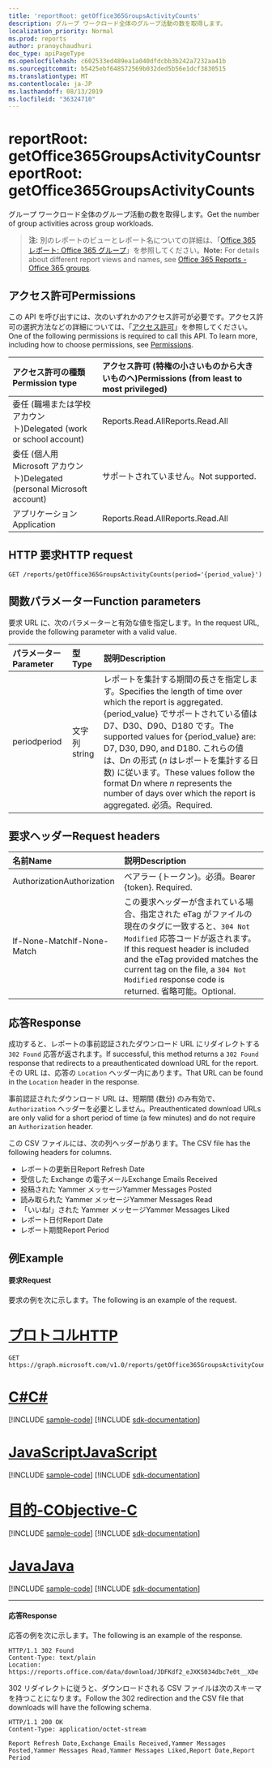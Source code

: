 ```yaml
---
title: 'reportRoot: getOffice365GroupsActivityCounts'
description: グループ ワークロード全体のグループ活動の数を取得します。
localization_priority: Normal
ms.prod: reports
author: pranoychaudhuri
doc_type: apiPageType
ms.openlocfilehash: c602533ed489ea1a040dfdcbb3b242a7232aa41b
ms.sourcegitcommit: b5425ebf648572569b032ded5b56e1dcf3830515
ms.translationtype: MT
ms.contentlocale: ja-JP
ms.lasthandoff: 08/13/2019
ms.locfileid: "36324710"
---
```

# <a name="reportroot-getoffice365groupsactivitycounts"></a><span data-ttu-id="08ad5-103">reportRoot: getOffice365GroupsActivityCounts</span><span class="sxs-lookup"><span data-stu-id="08ad5-103">reportRoot: getOffice365GroupsActivityCounts</span></span>

<span data-ttu-id="08ad5-104">グループ ワークロード全体のグループ活動の数を取得します。</span><span class="sxs-lookup"><span data-stu-id="08ad5-104">Get the number of group activities across group workloads.</span></span>

> <span data-ttu-id="08ad5-105">**注:** 別のレポートのビューとレポート名についての詳細は、「[Office 365 レポート: Office 365 グループ](https://support.office.com/client/Office-365-groups-a27f1a99-3557-4f85-9560-a28e3d822a40)」を参照してください。</span><span class="sxs-lookup"><span data-stu-id="08ad5-105">**Note:** For details about different report views and names, see [Office 365 Reports - Office 365 groups](https://support.office.com/client/Office-365-groups-a27f1a99-3557-4f85-9560-a28e3d822a40).</span></span>

## <a name="permissions"></a><span data-ttu-id="08ad5-106">アクセス許可</span><span class="sxs-lookup"><span data-stu-id="08ad5-106">Permissions</span></span>

<span data-ttu-id="08ad5-p101">この API を呼び出すには、次のいずれかのアクセス許可が必要です。アクセス許可の選択方法などの詳細については、「[アクセス許可](/graph/permissions-reference)」を参照してください。</span><span class="sxs-lookup"><span data-stu-id="08ad5-p101">One of the following permissions is required to call this API. To learn more, including how to choose permissions, see [Permissions](/graph/permissions-reference).</span></span>

| <span data-ttu-id="08ad5-109">アクセス許可の種類</span><span class="sxs-lookup"><span data-stu-id="08ad5-109">Permission type</span></span>                        | <span data-ttu-id="08ad5-110">アクセス許可 (特権の小さいものから大きいものへ)</span><span class="sxs-lookup"><span data-stu-id="08ad5-110">Permissions (from least to most privileged)</span></span> |
| :------------------------------------- | :--------------------------------------- |
| <span data-ttu-id="08ad5-111">委任 (職場または学校アカウント)</span><span class="sxs-lookup"><span data-stu-id="08ad5-111">Delegated (work or school account)</span></span>     | <span data-ttu-id="08ad5-112">Reports.Read.All</span><span class="sxs-lookup"><span data-stu-id="08ad5-112">Reports.Read.All</span></span>                         |
| <span data-ttu-id="08ad5-113">委任 (個人用 Microsoft アカウント)</span><span class="sxs-lookup"><span data-stu-id="08ad5-113">Delegated (personal Microsoft account)</span></span> | <span data-ttu-id="08ad5-114">サポートされていません。</span><span class="sxs-lookup"><span data-stu-id="08ad5-114">Not supported.</span></span>                           |
| <span data-ttu-id="08ad5-115">アプリケーション</span><span class="sxs-lookup"><span data-stu-id="08ad5-115">Application</span></span>                            | <span data-ttu-id="08ad5-116">Reports.Read.All</span><span class="sxs-lookup"><span data-stu-id="08ad5-116">Reports.Read.All</span></span>                         |

## <a name="http-request"></a><span data-ttu-id="08ad5-117">HTTP 要求</span><span class="sxs-lookup"><span data-stu-id="08ad5-117">HTTP request</span></span>


<!-- { "blockType": "ignored" } --> 

```http
GET /reports/getOffice365GroupsActivityCounts(period='{period_value}')
```

## <a name="function-parameters"></a><span data-ttu-id="08ad5-118">関数パラメーター</span><span class="sxs-lookup"><span data-stu-id="08ad5-118">Function parameters</span></span>

<span data-ttu-id="08ad5-119">要求 URL に、次のパラメーターと有効な値を指定します。</span><span class="sxs-lookup"><span data-stu-id="08ad5-119">In the request URL, provide the following parameter with a valid value.</span></span>

| <span data-ttu-id="08ad5-120">パラメーター</span><span class="sxs-lookup"><span data-stu-id="08ad5-120">Parameter</span></span> | <span data-ttu-id="08ad5-121">型</span><span class="sxs-lookup"><span data-stu-id="08ad5-121">Type</span></span>   | <span data-ttu-id="08ad5-122">説明</span><span class="sxs-lookup"><span data-stu-id="08ad5-122">Description</span></span>                              |
| :-------- | :----- | :--------------------------------------- |
| <span data-ttu-id="08ad5-123">period</span><span class="sxs-lookup"><span data-stu-id="08ad5-123">period</span></span>    | <span data-ttu-id="08ad5-124">文字列</span><span class="sxs-lookup"><span data-stu-id="08ad5-124">string</span></span> | <span data-ttu-id="08ad5-125">レポートを集計する期間の長さを指定します。</span><span class="sxs-lookup"><span data-stu-id="08ad5-125">Specifies the length of time over which the report is aggregated.</span></span> <span data-ttu-id="08ad5-126">{period_value} でサポートされている値は D7、D30、D90、D180 です。</span><span class="sxs-lookup"><span data-stu-id="08ad5-126">The supported values for {period_value} are: D7, D30, D90, and D180.</span></span> <span data-ttu-id="08ad5-127">これらの値は、D*n* の形式 (*n* はレポートを集計する日数) に従います。</span><span class="sxs-lookup"><span data-stu-id="08ad5-127">These values follow the format D*n* where *n* represents the number of days over which the report is aggregated.</span></span> <span data-ttu-id="08ad5-128">必須。</span><span class="sxs-lookup"><span data-stu-id="08ad5-128">Required.</span></span> |

## <a name="request-headers"></a><span data-ttu-id="08ad5-129">要求ヘッダー</span><span class="sxs-lookup"><span data-stu-id="08ad5-129">Request headers</span></span>

| <span data-ttu-id="08ad5-130">名前</span><span class="sxs-lookup"><span data-stu-id="08ad5-130">Name</span></span>          | <span data-ttu-id="08ad5-131">説明</span><span class="sxs-lookup"><span data-stu-id="08ad5-131">Description</span></span>                              |
| :------------ | :--------------------------------------- |
| <span data-ttu-id="08ad5-132">Authorization</span><span class="sxs-lookup"><span data-stu-id="08ad5-132">Authorization</span></span> | <span data-ttu-id="08ad5-p103">ベアラー {トークン}。必須。</span><span class="sxs-lookup"><span data-stu-id="08ad5-p103">Bearer {token}. Required.</span></span>                |
| <span data-ttu-id="08ad5-135">If-None-Match</span><span class="sxs-lookup"><span data-stu-id="08ad5-135">If-None-Match</span></span> | <span data-ttu-id="08ad5-136">この要求ヘッダーが含まれている場合、指定された eTag がファイルの現在のタグに一致すると、`304 Not Modified` 応答コードが返されます。</span><span class="sxs-lookup"><span data-stu-id="08ad5-136">If this request header is included and the eTag provided matches the current tag on the file, a `304 Not Modified` response code is returned.</span></span> <span data-ttu-id="08ad5-137">省略可能。</span><span class="sxs-lookup"><span data-stu-id="08ad5-137">Optional.</span></span> |

## <a name="response"></a><span data-ttu-id="08ad5-138">応答</span><span class="sxs-lookup"><span data-stu-id="08ad5-138">Response</span></span>

<span data-ttu-id="08ad5-139">成功すると、レポートの事前認証されたダウンロード URL にリダイレクトする `302 Found` 応答が返されます。</span><span class="sxs-lookup"><span data-stu-id="08ad5-139">If successful, this method returns a `302 Found` response that redirects to a preauthenticated download URL for the report.</span></span> <span data-ttu-id="08ad5-140">その URL は、応答の `Location` ヘッダー内にあります。</span><span class="sxs-lookup"><span data-stu-id="08ad5-140">That URL can be found in the `Location` header in the response.</span></span>

<span data-ttu-id="08ad5-141">事前認証されたダウンロード URL は、短期間 (数分) のみ有効で、`Authorization` ヘッダーを必要としません。</span><span class="sxs-lookup"><span data-stu-id="08ad5-141">Preauthenticated download URLs are only valid for a short period of time (a few minutes) and do not require an `Authorization` header.</span></span>

<span data-ttu-id="08ad5-142">この CSV ファイルには、次の列ヘッダーがあります。</span><span class="sxs-lookup"><span data-stu-id="08ad5-142">The CSV file has the following headers for columns.</span></span>

- <span data-ttu-id="08ad5-143">レポートの更新日</span><span class="sxs-lookup"><span data-stu-id="08ad5-143">Report Refresh Date</span></span>
- <span data-ttu-id="08ad5-144">受信した Exchange の電子メール</span><span class="sxs-lookup"><span data-stu-id="08ad5-144">Exchange Emails Received</span></span>
- <span data-ttu-id="08ad5-145">投稿された Yammer メッセージ</span><span class="sxs-lookup"><span data-stu-id="08ad5-145">Yammer Messages Posted</span></span>
- <span data-ttu-id="08ad5-146">読み取られた Yammer メッセージ</span><span class="sxs-lookup"><span data-stu-id="08ad5-146">Yammer Messages Read</span></span>
- <span data-ttu-id="08ad5-147">「いいね!」された Yammer メッセージ</span><span class="sxs-lookup"><span data-stu-id="08ad5-147">Yammer Messages Liked</span></span>
- <span data-ttu-id="08ad5-148">レポート日付</span><span class="sxs-lookup"><span data-stu-id="08ad5-148">Report Date</span></span>
- <span data-ttu-id="08ad5-149">レポート期間</span><span class="sxs-lookup"><span data-stu-id="08ad5-149">Report Period</span></span>

## <a name="example"></a><span data-ttu-id="08ad5-150">例</span><span class="sxs-lookup"><span data-stu-id="08ad5-150">Example</span></span>

#### <a name="request"></a><span data-ttu-id="08ad5-151">要求</span><span class="sxs-lookup"><span data-stu-id="08ad5-151">Request</span></span>

<span data-ttu-id="08ad5-152">要求の例を次に示します。</span><span class="sxs-lookup"><span data-stu-id="08ad5-152">The following is an example of the request.</span></span>


# <a name="httptabhttp"></a>[<span data-ttu-id="08ad5-153">プロトコル</span><span class="sxs-lookup"><span data-stu-id="08ad5-153">HTTP</span></span>](#tab/http)
<!--{
  "blockType": "request",
  "isComposable": true,
  "name": "reportroot_getoffice365groupsactivitycounts"
}-->

```http
GET https://graph.microsoft.com/v1.0/reports/getOffice365GroupsActivityCounts(period='D7')
```
# <a name="ctabcsharp"></a>[<span data-ttu-id="08ad5-154">C#</span><span class="sxs-lookup"><span data-stu-id="08ad5-154">C#</span></span>](#tab/csharp)
[!INCLUDE [sample-code](../includes/snippets/csharp/reportroot-getoffice365groupsactivitycounts-csharp-snippets.md)]
[!INCLUDE [sdk-documentation](../includes/snippets/snippets-sdk-documentation-link.md)]

# <a name="javascripttabjavascript"></a>[<span data-ttu-id="08ad5-155">JavaScript</span><span class="sxs-lookup"><span data-stu-id="08ad5-155">JavaScript</span></span>](#tab/javascript)
[!INCLUDE [sample-code](../includes/snippets/javascript/reportroot-getoffice365groupsactivitycounts-javascript-snippets.md)]
[!INCLUDE [sdk-documentation](../includes/snippets/snippets-sdk-documentation-link.md)]

# <a name="objective-ctabobjc"></a>[<span data-ttu-id="08ad5-156">目的-C</span><span class="sxs-lookup"><span data-stu-id="08ad5-156">Objective-C</span></span>](#tab/objc)
[!INCLUDE [sample-code](../includes/snippets/objc/reportroot-getoffice365groupsactivitycounts-objc-snippets.md)]
[!INCLUDE [sdk-documentation](../includes/snippets/snippets-sdk-documentation-link.md)]

# <a name="javatabjava"></a>[<span data-ttu-id="08ad5-157">Java</span><span class="sxs-lookup"><span data-stu-id="08ad5-157">Java</span></span>](#tab/java)
[!INCLUDE [sample-code](../includes/snippets/java/reportroot-getoffice365groupsactivitycounts-java-snippets.md)]
[!INCLUDE [sdk-documentation](../includes/snippets/snippets-sdk-documentation-link.md)]

---


#### <a name="response"></a><span data-ttu-id="08ad5-158">応答</span><span class="sxs-lookup"><span data-stu-id="08ad5-158">Response</span></span>

<span data-ttu-id="08ad5-159">応答の例を次に示します。</span><span class="sxs-lookup"><span data-stu-id="08ad5-159">The following is an example of the response.</span></span>

<!-- {
  "blockType": "response",
  "truncated": true,
  "@odata.type": "microsoft.graph.report"
} -->

```http
HTTP/1.1 302 Found
Content-Type: text/plain
Location: https://reports.office.com/data/download/JDFKdf2_eJXKS034dbc7e0t__XDe
```

<span data-ttu-id="08ad5-160">302 リダイレクトに従うと、ダウンロードされる CSV ファイルは次のスキーマを持つことになります。</span><span class="sxs-lookup"><span data-stu-id="08ad5-160">Follow the 302 redirection and the CSV file that downloads will have the following schema.</span></span>

<!-- { "blockType": "ignored" } --> 

```http
HTTP/1.1 200 OK
Content-Type: application/octet-stream

Report Refresh Date,Exchange Emails Received,Yammer Messages Posted,Yammer Messages Read,Yammer Messages Liked,Report Date,Report Period
```
<!-- uuid: 8fcb5dbc-d5aa-4681-8e31-b001d5168d79 
2015-10-25 14:57:30 UTC -->
<!-- {
  "type": "#page.annotation",
  "description": "Example",
  "keywords": "",
  "section": "documentation",
  "tocPath": "",
  "suppressions": [
  ]
}-->
